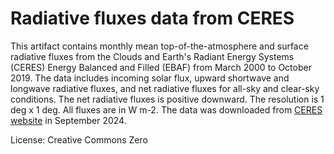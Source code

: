 # Radiative fluxes data from CERES

This artifact contains monthly mean top-of-the-atmosphere and surface radiative fluxes from the 
Clouds and Earth's Radiant Energy Systems (CERES) Energy Balanced and Filled (EBAF) from March 2000 to October 2019. 
The data includes incoming solar flux, upward shortwave and longwave radiative fluxes, and net radiative fluxes
for all-sky and clear-sky conditions. The net radiative fluxes is positive downward. The resolution is 1 deg x 1 deg.
All fluxes are in W m-2. The data was downloaded from [CERES website](https://ceres.larc.nasa.gov/data/) 
in September 2024.

License: Creative Commons Zero
